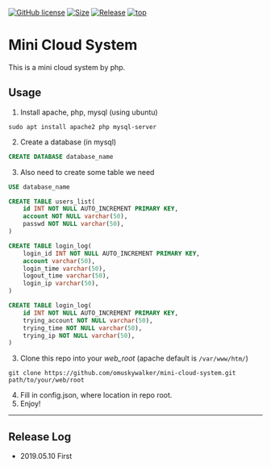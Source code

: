 [![GitHub license](https://img.shields.io/github/license/omuskywalker/mini-cloud-system.svg?style=flat-square)](https://github.com/omuskywalker/mini-cloud-system/blob/master/LICENSE)
[![Size](https://img.shields.io/github/repo-size/omuskywalker/mini-cloud-system.svg?style=flat-square)]()
[![Release](https://img.shields.io/github/release/omuskywalker/mini-cloud-system.svg?style=flat-square)]()
[![top](https://img.shields.io/github/languages/top/omuskywalker/mini-cloud-system.svg?style=flat-square)]()

# Mini Cloud System
This is a mini cloud system by php.

## Usage
1. Install apache, php, mysql (using ubuntu)
```shell
sudo apt install apache2 php mysql-server
```

2. Create a database (in mysql)
```sql
CREATE DATABASE database_name
```

3. Also need to create some table we need
```sql
USE database_name

CREATE TABLE users_list(
    id INT NOT NULL AUTO_INCREMENT PRIMARY KEY,
    account NOT NULL varchar(50),
    passwd NOT NULL varchar(50),
)

CREATE TABLE login_log(
    login_id INT NOT NULL AUTO_INCREMENT PRIMARY KEY,
    account varchar(50),
    login_time varchar(50),
    logout_time varchar(50),
    login_ip varchar(50),
)

CREATE TABLE login_log(
    id INT NOT NULL AUTO_INCREMENT PRIMARY KEY,
    trying_account NOT NULL varchar(50),
    trying_time NOT NULL varchar(50),
    trying_ip NOT NULL varchar(50),
)
```

3. Clone this repo into your *web_root* (apache default is `/var/www/htm/`)
```shell
git clone https://github.com/omuskywalker/mini-cloud-system.git path/to/your/web/root
```

4. Fill in config.json, where location in repo root.
5. Enjoy!

---
## Release Log
- 2019.05.10 First 